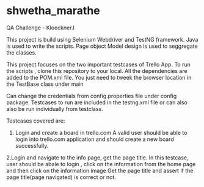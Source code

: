 # shwetha_marathe


QA Challenge - Kloeckner.I

This project is build using Selenium Webdriver and TestNG framework. Java is used to write the scripts.
Page object Model design is used to seggregate the classes.

This project focuses on the two important testcases of Trello App.
To run the scripts , clone this repository to your local. All the dependencies are added to the POM.xml file.
You just need to tweek the browser location in the TestBase class under main

Can change the credentials from config.properties file under config package.
Testcases to run are included in the testng.xml file or can also also be run individually from testclass.

Testcases covered are:
1. Login and create a board in trello.com
A valid user should be able to login into trello.com application and should create a new board successfully.

2.Login and navigate to the info page, get the page title.
In this testcase, user should be abale to login , click on the information from the home page and then click on the information
image 
Get the page title and assert if the page title(page navigated) is correct or not.



